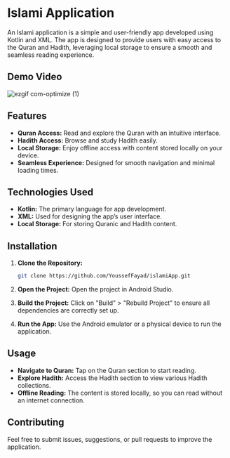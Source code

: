 # Islami Application

An Islami application is a simple and user-friendly app developed using Kotlin and XML. The app is designed to provide users with easy access to the Quran and Hadith, leveraging local storage to ensure a smooth and seamless reading experience.

## Demo Video
![ezgif com-optimize (1)](https://github.com/user-attachments/assets/7ed129f0-5bde-4422-b4ec-90f54a27a2e7)



## Features

- **Quran Access:** Read and explore the Quran with an intuitive interface.
- **Hadith Access:** Browse and study Hadith easily.
- **Local Storage:** Enjoy offline access with content stored locally on your device.
- **Seamless Experience:** Designed for smooth navigation and minimal loading times.

## Technologies Used

- **Kotlin:** The primary language for app development.
- **XML:** Used for designing the app’s user interface.
- **Local Storage:** For storing Quranic and Hadith content.

## Installation

1. **Clone the Repository:**

   ```bash
   git clone https://github.com/YoussefFayad/islamiApp.git
   ```

2. **Open the Project:**
   Open the project in Android Studio.

3. **Build the Project:**
   Click on "Build" > "Rebuild Project" to ensure all dependencies are correctly set up.

4. **Run the App:**
   Use the Android emulator or a physical device to run the application.

## Usage

- **Navigate to Quran:** Tap on the Quran section to start reading.
- **Explore Hadith:** Access the Hadith section to view various Hadith collections.
- **Offline Reading:** The content is stored locally, so you can read without an internet connection.

## Contributing

Feel free to submit issues, suggestions, or pull requests to improve the application.
